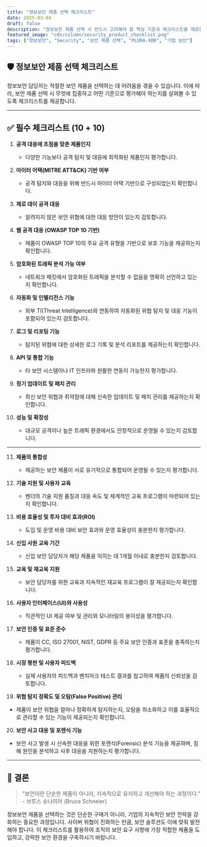 ```yaml
---
title: "정보보안 제품 선택 체크리스트"
date: 2025-03-04
draft: false
description: "정보보안 제품 선택 시 반드시 고려해야 할 핵심 기준과 체크리스트를 제공합니다."
featured_image: "cdn/column/security_product_checklist.png"
tags: ["정보보안", "Security", "보안 제품 선택", "PLURA-XDR", "기업 보안"]
---
```


## 🛡️ 정보보안 제품 선택 체크리스트

정보보안 담당자는 적절한 보안 제품을 선택하는 데 어려움을 겪을 수 있습니다. 이에 따라, 보안 제품 선택 시 무엇에 집중하고 어떤 기준으로 평가해야 하는지를 살펴볼 수 있도록 체크리스트를 제공합니다.

---

## ✅ 필수 체크리스트 (10 + 10)

1. **공격 대응에 초점을 맞춘 제품인지**  
   - 다양한 기능보다 공격 탐지 및 대응에 최적화된 제품인지 평가합니다.

2. **마이터 어택(MITRE ATT&CK) 기반 여부**  
   - 공격 탐지와 대응을 위해 반드시 마이터 어택 기반으로 구성되었는지 확인합니다.

3. **제로 데이 공격 대응**  
   - 알려지지 않은 보안 위협에 대한 대응 방안이 있는지 검토합니다.

4. **웹 공격 대응 (OWASP TOP 10 기반)**  
   - 제품이 OWASP TOP 10의 주요 공격 유형을 기반으로 보호 기능을 제공하는지 확인합니다.

5. **암호화된 트래픽 분석 가능 여부**  
   - 네트워크 패킷에서 암호화된 트래픽을 분석할 수 없음을 명확히 선언하고 있는지 확인합니다.

6. **자동화 및 인텔리전스 기능**  
   - 외부 TI(Threat Intelligence)와 연동하여 자동화된 위협 탐지 및 대응 기능이 포함되어 있는지 검토합니다.

7. **로그 및 리포팅 기능**  
   - 탐지된 위협에 대한 상세한 로그 기록 및 분석 리포트를 제공하는지 확인합니다.

8. **API 및 통합 기능**  
   - 타 보안 시스템이나 IT 인프라와 원활한 연동이 가능한지 평가합니다.

9. **정기 업데이트 및 패치 관리**  
   - 최신 보안 위협과 취약점에 대해 신속한 업데이트 및 패치 관리를 제공하는지 확인합니다.

10. **성능 및 확장성**  
    - 대규모 공격이나 높은 트래픽 환경에서도 안정적으로 운영될 수 있는지 검토합니다.

---

11. **제품의 통합성**  
    - 제공하는 보안 제품이 서로 유기적으로 통합되어 운영될 수 있는지 평가합니다.

12. **기술 지원 및 사용자 교육**  
    - 벤더의 기술 지원 품질과 대응 속도 및 체계적인 교육 프로그램이 마련되어 있는지 확인합니다.

13. **비용 효율성 및 투자 대비 효과(ROI)**  
    - 도입 및 운영 비용 대비 보안 효과와 운영 효율성이 충분한지 평가합니다.

14. **신입 사원 교육 기간**  
    - 신입 보안 담당자가 해당 제품을 익히는 데 1개월 이내로 충분한지 검토합니다.

15. **교육 및 재교육 지원**  
    - 보안 담당자를 위한 교육과 지속적인 재교육 프로그램이 잘 제공되는지 확인합니다.

16. **사용자 인터페이스(UI)와 사용성**  
    - 직관적인 UI 제공 여부 및 관리와 모니터링의 용이성을 평가합니다.

17. **보안 인증 및 표준 준수**  
    - 제품이 CC, ISO 27001, NIST, GDPR 등 주요 보안 인증과 표준을 충족하는지 평가합니다.

18. **시장 평판 및 사용자 피드백**  
    - 실제 사용자의 피드백과 벤치마크 테스트 결과를 참고하여 제품의 신뢰성을 검토합니다.

19. **위협 탐지 정확도 및 오탐(False Positive) 관리**  
   - 제품이 보안 위협을 얼마나 정확하게 탐지하는지, 오탐을 최소화하고 이를 효율적으로 관리할 수 있는 기능이 제공되는지 확인합니다.

20. **보안 사고 대응 및 포렌식 기능**  
   - 보안 사고 발생 시 신속한 대응을 위한 포렌식(Forensic) 분석 기능을 제공하며, 침해 원인을 분석하고 사후 대응을 지원하는지 평가합니다.

---

## 📌 결론

> "보안이란 단순한 제품이 아니라, 지속적으로 유지하고 개선해야 하는 과정이다." - 브루스 슈나이어 (Bruce Schneier)

정보보안 제품을 선택하는 것은 단순한 구매가 아니라, 기업의 지속적인 보안 전략을 강화하는 중요한 과정입니다. 사이버 위협이 진화하는 만큼, 보안 솔루션도 이에 맞춰 발전해야 합니다. 이 체크리스트를 활용하여 조직의 보안 요구 사항에 가장 적합한 제품을 도입하고, 강력한 보안 환경을 구축하시기 바랍니다.
